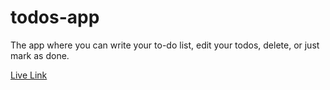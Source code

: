 # todos-app
The app where you can write your to-do list, edit your todos, delete, or just mark as done.

[Live Link](https://urieskenasy.github.io/todos-mini-app/)
